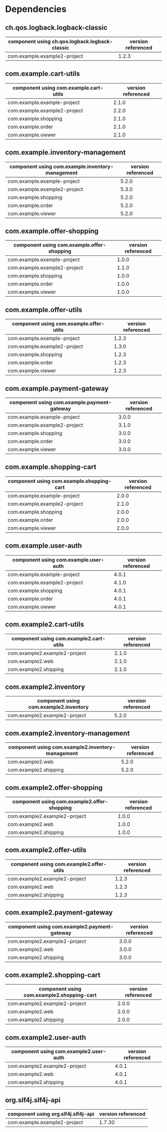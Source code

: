 # Dependencies

## ch.qos.logback.logback-classic
| component using ch.qos.logback.logback-classic | version referenced |
| --- | --- |
|com.example.example2-project | 1.2.3 |

## com.example.cart-utils
| component using com.example.cart-utils | version referenced |
| --- | --- |
|com.example.example-project | 2.1.0 |
|com.example.example2-project | 2.2.0 |
|com.example.shopping | 2.1.0 |
|com.example.order | 2.1.0 |
|com.example.viewer | 2.1.0 |

## com.example.inventory-management
| component using com.example.inventory-management | version referenced |
| --- | --- |
|com.example.example-project | 5.2.0 |
|com.example.example2-project | 5.3.0 |
|com.example.shopping | 5.2.0 |
|com.example.order | 5.2.0 |
|com.example.viewer | 5.2.0 |

## com.example.offer-shopping
| component using com.example.offer-shopping | version referenced |
| --- | --- |
|com.example.example-project | 1.0.0 |
|com.example.example2-project | 1.1.0 |
|com.example.shopping | 1.0.0 |
|com.example.order | 1.0.0 |
|com.example.viewer | 1.0.0 |

## com.example.offer-utils
| component using com.example.offer-utils | version referenced |
| --- | --- |
|com.example.example-project | 1.2.3 |
|com.example.example2-project | 1.3.0 |
|com.example.shopping | 1.2.3 |
|com.example.order | 1.2.3 |
|com.example.viewer | 1.2.3 |

## com.example.payment-gateway
| component using com.example.payment-gateway | version referenced |
| --- | --- |
|com.example.example-project | 3.0.0 |
|com.example.example2-project | 3.1.0 |
|com.example.shopping | 3.0.0 |
|com.example.order | 3.0.0 |
|com.example.viewer | 3.0.0 |

## com.example.shopping-cart
| component using com.example.shopping-cart | version referenced |
| --- | --- |
|com.example.example-project | 2.0.0 |
|com.example.example2-project | 2.1.0 |
|com.example.shopping | 2.0.0 |
|com.example.order | 2.0.0 |
|com.example.viewer | 2.0.0 |

## com.example.user-auth
| component using com.example.user-auth | version referenced |
| --- | --- |
|com.example.example-project | 4.0.1 |
|com.example.example2-project | 4.1.0 |
|com.example.shopping | 4.0.1 |
|com.example.order | 4.0.1 |
|com.example.viewer | 4.0.1 |

## com.example2.cart-utils
| component using com.example2.cart-utils | version referenced |
| --- | --- |
|com.example2.example2-project | 2.1.0 |
|com.example2.web | 2.1.0 |
|com.example2.shipping | 2.1.0 |

## com.example2.inventory
| component using com.example2.inventory | version referenced |
| --- | --- |
|com.example2.example2-project | 5.2.0 |

## com.example2.inventory-management
| component using com.example2.inventory-management | version referenced |
| --- | --- |
|com.example2.web | 5.2.0 |
|com.example2.shipping | 5.2.0 |

## com.example2.offer-shopping
| component using com.example2.offer-shopping | version referenced |
| --- | --- |
|com.example2.example2-project | 1.0.0 |
|com.example2.web | 1.0.0 |
|com.example2.shipping | 1.0.0 |

## com.example2.offer-utils
| component using com.example2.offer-utils | version referenced |
| --- | --- |
|com.example2.example2-project | 1.2.3 |
|com.example2.web | 1.2.3 |
|com.example2.shipping | 1.2.3 |

## com.example2.payment-gateway
| component using com.example2.payment-gateway | version referenced |
| --- | --- |
|com.example2.example2-project | 3.0.0 |
|com.example2.web | 3.0.0 |
|com.example2.shipping | 3.0.0 |

## com.example2.shopping-cart
| component using com.example2.shopping-cart | version referenced |
| --- | --- |
|com.example2.example2-project | 2.0.0 |
|com.example2.web | 2.0.0 |
|com.example2.shipping | 2.0.0 |

## com.example2.user-auth
| component using com.example2.user-auth | version referenced |
| --- | --- |
|com.example2.example2-project | 4.0.1 |
|com.example2.web | 4.0.1 |
|com.example2.shipping | 4.0.1 |

## org.slf4j.slf4j-api
| component using org.slf4j.slf4j-api | version referenced |
| --- | --- |
|com.example.example2-project | 1.7.30 |

